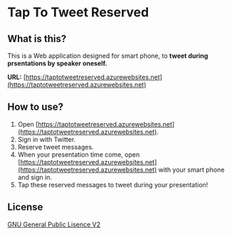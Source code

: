 # Tap To Tweet Reserved

## What is this?

This is a Web application designed for smart phone, to **tweet during prsentations by speaker oneself.**

**URL:** [https://taptotweetreserved.azurewebsites.net](https://taptotweetreserved.azurewebsites.net)

## How to use?

1. Open [https://taptotweetreserved.azurewebsites.net](https://taptotweetreserved.azurewebsites.net).
2. Sign in with Twitter.
3. Reserve tweet messages.
4. When your presentation time come, open [https://taptotweetreserved.azurewebsites.net](https://taptotweetreserved.azurewebsites.net) with your smart phone and sign in.
5. Tap these reserved messages to tweet during your presentation!

## License

[GNU General Public Lisence V2](LICENSE)